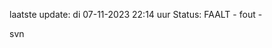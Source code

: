 laatste update: 
di 07-11-2023 22:14   uur 
Status: FAALT - fout - 
<div class="service R">svn</div>
